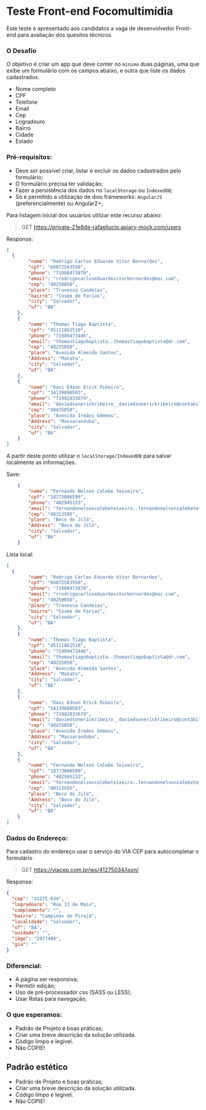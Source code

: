 # Teste Front-end Focomultimídia
Este teste é apresentado aos candidatos a vaga de desenvolvedor Front-end para avaliação dos quesitos técnicos.

### O Desafio

O objetivo é criar um app que deve conter no `mínimo` duas páginas, uma que exibe um formulário com os campos abaixo, e outra que liste os dados cadastrados.

* Nome completo
* CPF
* Telefone
* Email
* Cep
* Logradouro
* Bairro
* Cidade
* Estado

### Pré-requisitos: 
 - Deve ser possível criar, listar e excluir os dados cadastrados pelo formulário;
 - O formulário precisa ter validação;
 - Fazer a persistência dos dados no `localStorage` ou `IndexedDB`;
 - Só é permitido a utilização de dois frameworks: `AngularJS` (preferencialmente) ou Angular2+;

Para listagem inicial dos usuários utilizar este recurso abaixo:

> GET https://private-21e8de-rafaellucio.apiary-mock.com/users

Response:

```json
[
  {
        "name": "Rodrigo Carlos Eduardo Vitor Bernardes",
        "cpf": "68872563550",
        "phone": "71988473870",
        "email": "rrodrigocarloseduardovitorbernardes@mac.com",
        "cep": "40250050",
        "place": "Travessa Candeias",
        "bairro": "Cosme de Farias",
        "city": "Salvador",
        "uf": "BA"
    },
    {
        "name": "Thomas Tiago Baptista",
        "cpf": "45111862510",
        "phone": "71989473446",
        "email": "thomastiagobaptista..thomastiagobaptista@dr.com",
        "cep": "40255050",
        "place": "Avenida Almeida Santos",
        "Address": "Matatu",
        "city": "Salvador",
        "uf": "BA"
    },
    {
        "name": "Davi Edson Erick Ribeiro",
        "cpf": "34139880503",
        "phone": "71982833679",
        "email": "daviedsonerickribeiro__daviedsonerickribeiro@contabilidadelibra.com.br",
        "cep": "40435050",
        "place": "Avenida Irmãos Gêmeos",
        "Address": "Massaranduba",
        "city": "Salvador",
        "uf": "BA"
    }
]
```

A partir deste ponto utilizar o `localStorage/IndexedDB` para salvar localmente as informações.

Save:

```json
    {
        "name": "Fernando Nelson Calebe Teixeira",
        "cpf": "18773006599",
        "phone": "402945153",
        "email": "fernandonelsoncalebeteixeira..fernandonelsoncalebeteixeira@openlink.com.br",
        "cep": "40313595",
        "place": "Beco do Jiló",
        "Address": "Beco do Jiló",
        "city": "Salvador",
        "uf": "BA"
    }
```

Lista local:

```json
[
  {
        "name": "Rodrigo Carlos Eduardo Vitor Bernardes",
        "cpf": "68872563550",
        "phone": "71988473870",
        "email": "rrodrigocarloseduardovitorbernardes@mac.com",
        "cep": "40250050",
        "place": "Travessa Candeias",
        "bairro": "Cosme de Farias",
        "city": "Salvador",
        "uf": "BA"
    },
    {
        "name": "Thomas Tiago Baptista",
        "cpf": "45111862510",
        "phone": "71989473446",
        "email": "thomastiagobaptista..thomastiagobaptista@dr.com",
        "cep": "40255050",
        "place": "Avenida Almeida Santos",
        "Address": "Matatu",
        "city": "Salvador",
        "uf": "BA"
    },
    {
        "name": "Davi Edson Erick Ribeiro",
        "cpf": "34139880503",
        "phone": "71982833679",
        "email": "daviedsonerickribeiro__daviedsonerickribeiro@contabilidadelibra.com.br",
        "cep": "40435050",
        "place": "Avenida Irmãos Gêmeos",
        "Address": "Massaranduba",
        "city": "Salvador",
        "uf": "BA"
    },
    {
        "name": "Fernando Nelson Calebe Teixeira",
        "cpf": "18773006599",
        "phone": "402945153",
        "email": "fernandonelsoncalebeteixeira..fernandonelsoncalebeteixeira@openlink.com.br",
        "cep": "40313595",
        "place": "Beco do Jiló",
        "Address": "Beco do Jiló",
        "city": "Salvador",
        "uf": "BA"
    }
]
```
### Dados do Endereço:
Para cadastro do endereço usar o serviço do VIA CEP para autocompletar o formulário

> GET https://viacep.com.br/ws/41275034/json/

Response:
```json
{
  "cep": "41275-034",
  "logradouro": "Rua 13 de Maio",
  "complemento": "",
  "bairro": "Campinas de Pirajá",
  "localidade": "Salvador",
  "uf": "BA",
  "unidade": "",
  "ibge": "2927408",
  "gia": ""
}
```

### Diferencial:
 - A página ser responsiva;
 - Permitir edição;
 - Uso de pré-processador css (SASS ou LESS);
 - Usar Rotas para navegação;

### O que esperamos:
 - Padrão de Projeto e boas práticas;
 - Criar uma breve descrição da solução utilizada.
 - Código limpo e legível.
 - Não COPIE!

## Padrão estético
 
 - Padrão de Projeto e boas práticas;
 - Criar uma breve descrição da solução utilizada.
 - Código limpo e legível.
 - Não COPIE!



